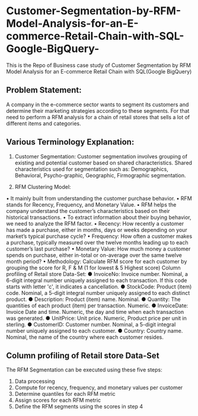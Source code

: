 # Customer-Segmentation-by-RFM-Model-Analysis-for-an-E-commerce-Retail-Chain-with-SQL-Google-BigQuery-
This is the Repo of Business case study of Customer Segmentation by RFM Model Analysis for an E-commerce Retail Chain with SQL(Google BigQuery)

## Problem Statement: 
A company in the e-commerce sector wants to segment its customers and determine their marketing strategies according to these segments. For that need to perform a RFM analysis for a chain of retail stores that sells a lot of different items and categories.

## Various Terminology Explanation:
1.	Customer Segmentation: 
Customer segmentation involves grouping of existing and potential customer based on shared characteristics.
Shared characteristics used for segmentation such as: Demographics, Behavioral, Psycho-graphic, Geographic, Firmographic segmentation.

2.	RFM Clustering Model: 

•	It mainly built from understanding the customer purchase behavior.
•	RFM stands for Recency, Frequency, and Monetary Value.
•	RFM helps the company understand the customer’s characteristics based on their historical transactions.
•	To extract information about their buying behavior, we need to analyze the RFM factor.
•	Recency: How recently a customer has made a purchase, either in months, days or weeks depending on your market’s typical purchase cycle?
•	Frequency: How often a customer makes a purchase, typically measured over the twelve months leading up to each customer’s last purchase?
•	Monetary Value: How much money a customer spends on purchase, either in-total or on-average over the same twelve month period?
•	Methodology:
   Calculate RFM score for each customer by grouping the score for R, F & M (1 for lowest & 5 Highest score)
Column profiling of Retail store Data-Set:
●	InvoiceNo: Invoice number. Nominal, a 6-digit integral number uniquely assigned to each transaction. If this code starts with letter 'c', it indicates a cancellation.
●	StockCode: Product (item) code. Nominal, a 5-digit integral number uniquely assigned to each distinct product.
●	Description: Product (item) name. Nominal.
●	Quantity: The quantities of each product (item) per transaction. Numeric.
●	InvoiceDate: Invoice Date and time. Numeric, the day and time when each transaction was generated.
●	UnitPrice: Unit price. Numeric, Product price per unit in sterling.
●	CustomerID: Customer number. Nominal, a 5-digit integral number uniquely assigned to each customer.
●	Country: Country name. Nominal, the name of the country where each customer resides.

## Column profiling of Retail store Data-Set
 
The RFM Segmentation can be executed using these five steps:
1.	Data processing
2.	Compute for recency, frequency, and monetary values per customer
3.	Determine quantiles for each RFM metric
4.	Assign scores for each RFM metric
5.	Define the RFM segments using the scores in step 4
